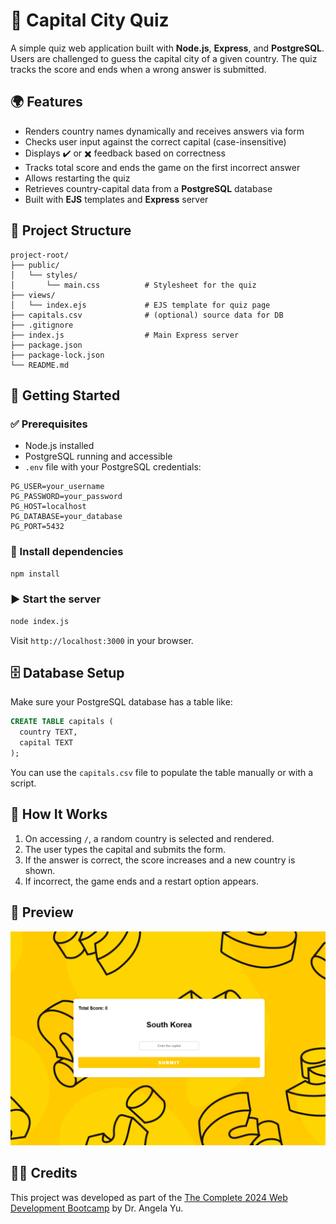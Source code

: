 # 🧠 Capital City Quiz

A simple quiz web application built with **Node.js**, **Express**, and **PostgreSQL**. Users are challenged to guess the capital city of a given country. The quiz tracks the score and ends when a wrong answer is submitted.

## 🌍 Features

- Renders country names dynamically and receives answers via form
- Checks user input against the correct capital (case-insensitive)
- Displays ✔️ or ✖️ feedback based on correctness
- Tracks total score and ends the game on the first incorrect answer
- Allows restarting the quiz
- Retrieves country-capital data from a **PostgreSQL** database
- Built with **EJS** templates and **Express** server

## 📁 Project Structure

```
project-root/
├── public/
│   └── styles/
│       └── main.css          # Stylesheet for the quiz
├── views/
│   └── index.ejs             # EJS template for quiz page
├── capitals.csv              # (optional) source data for DB
├── .gitignore
├── index.js                  # Main Express server
├── package.json
├── package-lock.json
└── README.md
```

## 🚀 Getting Started

### ✅ Prerequisites

- Node.js installed
- PostgreSQL running and accessible
- `.env` file with your PostgreSQL credentials:

```env
PG_USER=your_username
PG_PASSWORD=your_password
PG_HOST=localhost
PG_DATABASE=your_database
PG_PORT=5432
```

### 🔧 Install dependencies

```bash
npm install
```

### ▶️ Start the server

```bash
node index.js
```

Visit `http://localhost:3000` in your browser.

## 🗄️ Database Setup

Make sure your PostgreSQL database has a table like:

```sql
CREATE TABLE capitals (
  country TEXT,
  capital TEXT
);
```

You can use the `capitals.csv` file to populate the table manually or with a script.

## 🧪 How It Works

1. On accessing `/`, a random country is selected and rendered.
2. The user types the capital and submits the form.
3. If the answer is correct, the score increases and a new country is shown.
4. If incorrect, the game ends and a restart option appears.

## 📸 Preview

![Quiz Preview](./public/images/preview.png)

## 🧑‍🏫 Credits

This project was developed as part of the [The Complete 2024 Web Development Bootcamp](https://www.udemy.com/course/the-complete-web-development-bootcamp/) by Dr. Angela Yu.
